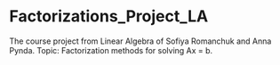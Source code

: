# Factorizations_Project_LA
The course project from Linear Algebra of Sofiya Romanchuk and Anna Pynda.
Topic: Factorization methods for solving Ax = b.

